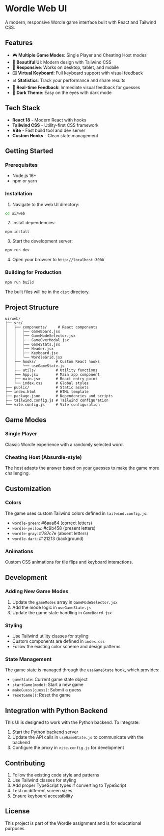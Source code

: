 # Wordle Web UI

A modern, responsive Wordle game interface built with React and Tailwind CSS.

## Features

- 🎮 **Multiple Game Modes**: Single Player and Cheating Host modes
- 🎨 **Beautiful UI**: Modern design with Tailwind CSS
- 📱 **Responsive**: Works on desktop, tablet, and mobile
- ⌨️ **Virtual Keyboard**: Full keyboard support with visual feedback
- 📊 **Statistics**: Track your performance and share results
- 🎯 **Real-time Feedback**: Immediate visual feedback for guesses
- 🌙 **Dark Theme**: Easy on the eyes with dark mode

## Tech Stack

- **React 18** - Modern React with hooks
- **Tailwind CSS** - Utility-first CSS framework
- **Vite** - Fast build tool and dev server
- **Custom Hooks** - Clean state management

## Getting Started

### Prerequisites

- Node.js 16+ 
- npm or yarn

### Installation

1. Navigate to the web UI directory:
```bash
cd ui/web
```

2. Install dependencies:
```bash
npm install
```

3. Start the development server:
```bash
npm run dev
```

4. Open your browser to `http://localhost:3000`

### Building for Production

```bash
npm run build
```

The built files will be in the `dist` directory.

## Project Structure

```
ui/web/
├── src/
│   ├── components/     # React components
│   │   ├── GameBoard.jsx
│   │   ├── GameModeSelector.jsx
│   │   ├── GameOverModal.jsx
│   │   ├── GameStats.jsx
│   │   ├── Header.jsx
│   │   ├── Keyboard.jsx
│   │   └── WordleGrid.jsx
│   ├── hooks/         # Custom React hooks
│   │   └── useGameState.js
│   ├── utils/         # Utility functions
│   ├── App.jsx        # Main app component
│   ├── main.jsx       # React entry point
│   └── index.css      # Global styles
├── public/            # Static assets
├── index.html         # HTML template
├── package.json       # Dependencies and scripts
├── tailwind.config.js # Tailwind configuration
└── vite.config.js     # Vite configuration
```

## Game Modes

### Single Player
Classic Wordle experience with a randomly selected word.

### Cheating Host (Absurdle-style)
The host adapts the answer based on your guesses to make the game more challenging.

## Customization

### Colors
The game uses custom Tailwind colors defined in `tailwind.config.js`:
- `wordle-green`: #6aaa64 (correct letters)
- `wordle-yellow`: #c9b458 (present letters)
- `wordle-gray`: #787c7e (absent letters)
- `wordle-dark`: #121213 (background)

### Animations
Custom CSS animations for tile flips and keyboard interactions.

## Development

### Adding New Game Modes
1. Update the `gameModes` array in `GameModeSelector.jsx`
2. Add the mode logic in `useGameState.js`
3. Update the game state handling in `GameBoard.jsx`

### Styling
- Use Tailwind utility classes for styling
- Custom components are defined in `index.css`
- Follow the existing color scheme and design patterns

### State Management
The game state is managed through the `useGameState` hook, which provides:
- `gameState`: Current game state object
- `startGame(mode)`: Start a new game
- `makeGuess(guess)`: Submit a guess
- `resetGame()`: Reset the game

## Integration with Python Backend

This UI is designed to work with the Python backend. To integrate:

1. Start the Python backend server
2. Update the API calls in `useGameState.js` to communicate with the backend
3. Configure the proxy in `vite.config.js` for development

## Contributing

1. Follow the existing code style and patterns
2. Use Tailwind classes for styling
3. Add proper TypeScript types if converting to TypeScript
4. Test on different screen sizes
5. Ensure keyboard accessibility

## License

This project is part of the Wordle assignment and is for educational purposes. 